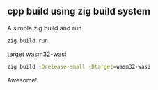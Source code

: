 ## cpp build using zig build system

A simple zig build and run

``` bash
zig build run
```

target wasm32-wasi

``` bash
zig build -Drelease-small -Dtarget=wasm32-wasi
```

Awesome!